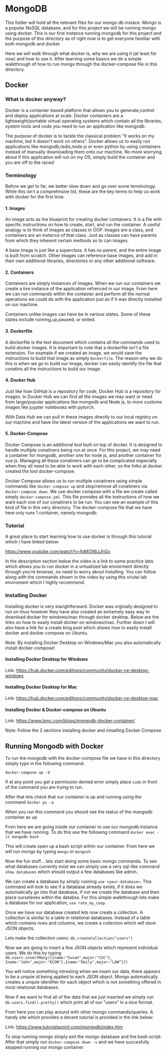 # MongoDB # 
This folder will hold all the relevant files for our mongo db instace. Mongo is a popular NoSQL database, and for this project we will be running mongo using docker. This is our first instance running mongodb for this project and the purpose of this directory as of right now is to get everyone familiar with both mongodb and docker.

Here we will walk through what docker is, why we are using it (at least for now) and how to use it. After learning some basics we do a simple walkthrough of how to run mongo through the docker-compose file in this directory.

## Docker ## 
### What is docker anyway? ### 
Docker is a contanier-based platform that allows you to generate,control and deploy applications at scale. Docker contaniers are a lightweight/portable virtual operating systems which contain all the libraries, system tools and code you need to run an application like mongodb. 

The purpose of docker is to tackle the classical problem "It works on my machine, but it doesn't work on others". Docker allows us to easily run applications like mongodb,redis,node js or even python by using containers instead of manually downloading them onto our machine. No more worrying about if this application will run on my OS, simply build the container and you are off to the races! 

### Terminology #### 
Before we get to far, we better slow down and go over some terminology. While this isn't a comprehnsive list, these are the key terms to help us work with docker for the first time. 

#### 1. Images #### 
An image acts as the blueprint for creating docker containers. It is a file with specific instructions on how to create, start, and run the container. A useful analogy is to think of images as classes in OOP. Images are a class, and containers are an instance of that class. Just as classes can have parents from which they inherent certain methods so to can images. 

A base image is just like a superclass. It has no parent, and the entire image is built from scratch. Other images can reference base images, and add in their own additional libraries, directories or any other additional software. 

#### 2. Containers #### 
Containers are simply instances of images. When we run our containers we create a live instance of the application refrenced in our image. From here we can run commands within the container and perform all the normal operations we could do with the application just as if it was directly installed on our machine. 

Containers unlike images can have be in various states. Some of these states include running,up,paused, or exited.

#### 3. Dockerfile #### 
A dockerfile is the text document which contains all the commands used to build docker images. It is important to note that a dockerfile isn't a file extension. For example if we created an image, we would save the instructions to build that image as simply `Dockerfile`. The reason why we do this is when we go to build our image, docker can easily identify the file that conatins all the instructions to build our image. 

#### 4. Docker Hub #### 
Just like how GitHub is a repository for code, Docker Hub is a repository for images. In Docker Hub we can find all the images we may want or need from large/popular applications like mongodb and Node js, to more custome images like juypter notebooks with pytorch. 

With Data Hub we can pull in these images directly to our local registry on our machine and have the latest version of the applications we want to run.

#### 5. Docker-Compose #### 
Docker Compose is an additional tool built on top of docker. It is designed to handle multiple conatiners being run at once. For this project, we may need a container for mongodb, another one for node js, and another container for vue js. Managing all these conatiners can ge to be complicated especially when they all need to be able to work with each other, so the folks at docker created the tool docker-compose.  

Docker Compose allows us to run multiple conatiners using simple commands like `docker-compose up` and stop/remove all conatiners via `docker-compose down`. We use docker compose with a file we create called simply `docker-compose.yml`. This file provides all the instructions of how we want each one of our conatiners to be run. You can see an example of this kind of file in this very directory. The docker-compose file that we have here only runs 1 container, namely mongodb.  

### Tutorial ###  
A great place to start learning how to use docker is through this tutorial which I have linked below: 

https://www.youtube.com/watch?v=fqMOX6JJhGo 

In the description section below the video is a link to some practice labs which allows you to run docker in a virtualized lab enviorment directly through you're browser, no need to worry about installing. You can follow along with the commands shown in the video by using this virutal lab enviroment which I highly recommend. 

### Installing Docker ### 
Installing docker is very starightforward. Docker was orginally designed to run on linux however they have also created an extremely easy way to download docker for windows/mac through docker desktop. Below are the links on how to easily install docker on windows/mac. Further down I will also have a link for a create blog post which shows how to easily install  docker and docker compose on Ubuntu.

Note: By installing Docker Desktop on Windows/Mac you also automatically install docker-compose!

#### Installing Docker Desktop for Windows #### 
Link: https://hub.docker.com/editions/community/docker-ce-desktop-windows 

#### Installing Docker Desktop for Mac #### 
Link: https://hub.docker.com/editions/community/docker-ce-desktop-mac  

#### Installing Docker & Docker-compose on Ubuntu #### 
Link: https://www.bmc.com/blogs/mongodb-docker-container/ 

Note: Follow the 2 sections installing docker and intsalling Docker Compose 

## Running Mongodb with Docker ## 
To run the mongodb with the docker-compose file we have in this directory simply type in the following command: 

`docker-compose up -d`   

If at any point you get a permission denied error simply place `sudo` in front of the command you are trying to run.

After that lets check that our container is up and running using the command `docker ps -a` 

When you run this command you should see the status of the mongodb container as up

From here we are going inside our container to use our mongodb instance that we have running. To do this use the following command 
`docker exec -it mongodb bash` 

This will create open up a bash script within our container. From here we will run mongo by typing `mongo` or `mongosh` 

Now the fun stuff... lets start doing some basic mongo commands. To see what databases currently exist we can simply use a very sql-like command `show databases` which should output a few databases like admin. 

We can create a database by simply running `use <your-database>`. This command will look to see if a database already exists, if it does we automatically go into that database, if not we create the database and then place ourseleves within the databse. For this simple walkthrough lets make a database for our application, `use rate_my_coop`. 

Once we have our database created lets now create a collection. A collection is similar to a table in relational databases. Instead of a table which contains rows and columns, we create a collection which will store JSON objects.  

Lets make the collection users: `db.createCollection("users")` 

Now we are going to insert a few JSON objects which represent individual users. We do this by typing 
`db.users.insertMany([{name:"Susan",major:"CSC"},{name:"John",major:"ECON"},{name:"Emily",major:"LAW"}])` 

You will notice something intresting when we insert our data, there appears to be a unquie id being applied to each JSON object. Mongo automatically creates a unquie identifier for each object which is not something offered in most relational databases.  

Now if we want to find all of the data that we just inserted we simply run `db.users.find().pretty()` which print all of our "users" in a nice format. 

From here you can play around with other mongo commands/queries. A handy site which provides a decent tutorial is provided in the link below: 

Link: https://www.tutorialspoint.com/mongodb/index.htm 

To stop running mongo simply exit the mongo database and the bash script. After that simply run `docker-compose down -v` and we have succesfully stopped running our mongo container.



